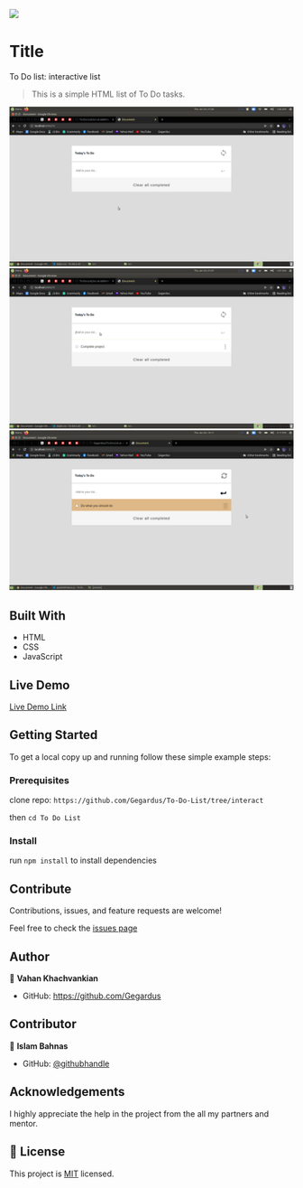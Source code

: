![](https://img.shields.io/badge/Microverse-blueviolet)

# Title

To Do list: interactive list

> This is a simple HTML list of To Do tasks.

![screenshot](./app_screenshot1.png)
![screenshot](./app_screenshot2.png)
![screenshot](./app_screenshot3.png)

## Built With

- HTML
- CSS
- JavaScript

## Live Demo

[Live Demo Link](https://gegardus.github.io/To-Do-List/)

## Getting Started

To get a local copy up and running follow these simple example steps:

### Prerequisites

clone repo: `https://github.com/Gegardus/To-Do-List/tree/interact`

then
`cd To Do List`

### Install

run `npm install` to install dependencies

## Contribute

Contributions, issues, and feature requests are welcome!

Feel free to check the [issues page](https://github.com/Gegardus/To-Do-List/issues)

## Author

👤 **Vahan Khachvankian**

- GitHub: https://github.com/Gegardus

## Contributor

👤 **Islam Bahnas**

- GitHub: [@githubhandle](https://github.com/Banstein)

## Acknowledgements

I highly appreciate the help in the project from the all my partners and mentor.

## 📝 License

This project is [MIT](./MIT.md) licensed.
